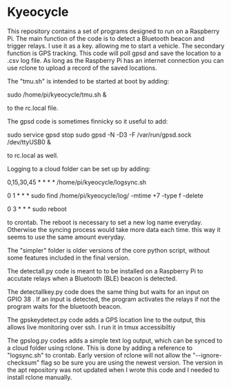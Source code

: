 # Kyeocycle
This repository contains a set of programs designed to run on a Raspberry Pi. The main function of the code is to detect a Bluetooth beacon and trigger relays. I use it as a key. allowing me to start a vehicle. The secondary function is GPS tracking.  This code will poll gpsd and save the location to a .csv log file. As long as the Raspberry Pi has an internet connection you can use rclone to upload a record of the saved locations. 

The "tmu.sh" is intended to be started at boot by adding:

  sudo /home/pi/kyeocycle/tmu.sh &

to the rc.local file. 

The gpsd code is sometimes finnicky so it useful to add:

  sudo service gpsd stop
  sudo gpsd -N -D3 -F /var/run/gpsd.sock /dev/ttyUSB0 &
 
 to rc.local as well.
 
Logging to a cloud folder can be set up by adding:
 
  0,15,30,45 * * * * /home/pi/kyeocycle/logsync.sh

  0 1 * * * sudo find /home/pi/kyeocycle/log/ -mtime +7 -type f -delete

  0 3 * * * sudo reboot
  
 to crontab. The reboot is necessary to set a new log name everyday. Otherwise the syncing process would take more data each time. this way it seems to use the same amount everyday.


The "simpler" folder is older versions of the core python script, without some features included in the final version.

The detectall.py  code is meant to to be installed on a Raspberry Pi to accutate relays when a Bluetooth (BLE) beacon is detected.

The detectallkey.py code does the same thing but waits for an input on GPIO 38 . If an input is detected, the program activates the relays if not the program waits for the bluetooth beacon.  

The gpskeydetect.py code adds a GPS location line to the output, this allows live monitoring over ssh. I run it in tmux accessibiltiy

The gpslog.py codes adds a simple text log output, which can be synced to a cloud folder using rclone. This is done by adding a reference to "logsync.sh" to crontab. Early version of rclone will not allow the "--ignore-checksum" flag so be sure you are using the newest version. The version in the apt repository was not updated when I wrote this code and I needed to install rclone manually.

